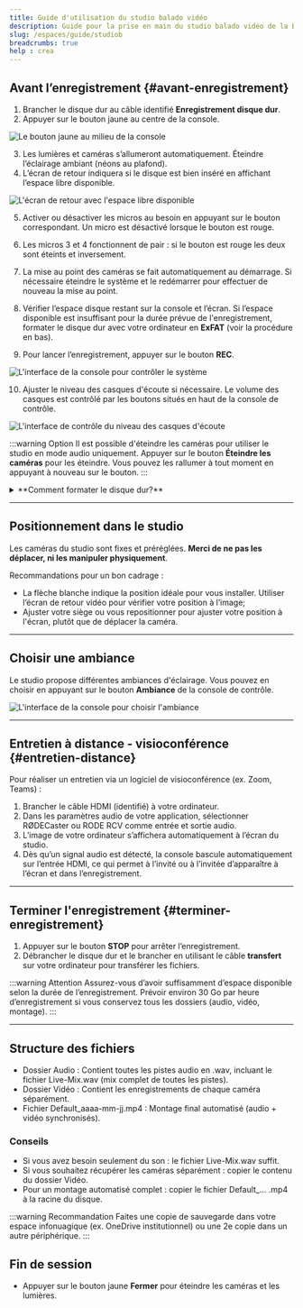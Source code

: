 ```yaml
---
title: Guide d'utilisation du studio balado vidéo
description: Guide pour la prise en main du studio balado vidéo de la Bibliothèque des lettres et sciences humaines.
slug: /espaces/guide/studiob
breadcrumbs: true
help : crea
---
```


## Avant l’enregistrement {#avant-enregistrement}
1. Brancher le disque dur au câble identifié **Enregistrement disque dur**.
2. Appuyer sur le bouton jaune au centre de la console.

![Le bouton jaune au milieu de la console](/img/docs/studio-interface-control-1.webp)

3. Les lumières et caméras s’allumeront automatiquement. Éteindre l’éclairage ambiant (néons au plafond). 
4. L’écran de retour indiquera si le disque est bien inséré en affichant l’espace libre disponible.

![L'écran de retour avec l'espace libre disponible](/img/docs/studio-interface-control-3.webp)

5.  Activer ou désactiver les micros au besoin en appuyant sur le bouton correspondant. Un micro est désactivé lorsque le bouton est rouge.
6.  Les micros 3 et 4 fonctionnent de pair : si le bouton est rouge les deux sont éteints et inversement.

7. La mise au point des caméras se fait automatiquement au démarrage. Si nécessaire éteindre le système et le redémarrer pour effectuer de nouveau la mise au point.

8. Vérifier l’espace disque restant sur la console et l’écran. Si l’espace disponible est insuffisant pour la durée prévue de l'enregistrement, formater le disque dur avec votre ordinateur en **ExFAT** (voir la procédure en bas). 
9. Pour lancer l’enregistrement, appuyer sur le bouton **REC**.

![L'interface de la console pour contrôler le système](/img/docs/studio-interface-control-2.webp)

10. Ajuster le niveau des casques d'écoute si nécessaire. Le volume des casques est contrôlé par les boutons situés en haut de la console de contrôle.

![L'interface de contrôle du niveau des casques d'écoute](/img/docs/studio-interface-control-4.webp)

:::warning Option
Il est possible d'éteindre les caméras pour utiliser le studio en mode audio uniquement. 
Appuyer sur le bouton **Éteindre les caméras** pour les éteindre. 
Vous pouvez les rallumer à tout moment en appuyant à nouveau sur le bouton.
:::

<details>
  <summary>**Comment formater le disque dur?**</summary>
  
Pour Windows :
1. Brancher le disque dur à votre ordinateur.
2. Localiser le disque dur dans l'explorateur de fichier.
3. Effectuer un clic droit dessus puis sélectionner **Formater**.
4. Dans **Système de fichiers**, choisir **ExFAT**.
5. Rebrancher le disque dur.

Pour macOS :
1. Brancher le disque dur à votre ordinateur.
2. Ouvrir l'application **Utilitaire de disque**.
3. Sélectionner le disque dur dans la liste à gauche.
4. Cliquer sur **Effacer** en haut de la fenêtre.
5. Dans **Système de fichiers**, choisir **ExFAT**.
6. Rebrancher le disque dur.

</details>

---

## Positionnement dans le studio

Les caméras du studio sont fixes et préréglées. **Merci de ne pas les déplacer, ni les manipuler physiquement**.

Recommandations pour un bon cadrage : 
- La flèche blanche indique la position idéale pour vous installer. Utiliser l’écran de retour vidéo pour vérifier votre position à l’image;
- Ajuster votre siège ou vous repositionner pour ajuster votre position à l'écran, plutôt que de déplacer la caméra.

---

## Choisir une ambiance

Le studio propose différentes ambiances d'éclairage. Vous pouvez en choisir en appuyant sur le bouton **Ambiance** de la console de contrôle.

![L'interface de la console pour choisir l'ambiance](/img/docs/studio-interface-control-5.webp)

---

## Entretien à distance - visioconférence {#entretien-distance}
Pour réaliser un entretien via un logiciel de visioconférence (ex. Zoom, Teams) :
1. Brancher le câble HDMI (identifié) à votre ordinateur.
2. Dans les paramètres audio de votre application, sélectionner RØDECaster ou RODE RCV comme entrée et sortie audio.
3. L’image de votre ordinateur s’affichera automatiquement à l’écran du studio.
4. Dès qu’un signal audio est détecté, la console bascule automatiquement sur l’entrée HDMI, ce qui permet à l’invité ou à l’invitée d’apparaître à l’écran et dans l’enregistrement.

---

## Terminer l'enregistrement {#terminer-enregistrement}
1. Appuyer sur le bouton **STOP** pour arrêter l’enregistrement.
2. Débrancher le disque dur et le brancher en utilisant le câble **transfert** sur votre ordinateur pour transférer les fichiers.

:::warning Attention 
Assurez-vous d’avoir suffisamment d’espace disponible selon la durée de l’enregistrement. Prévoir environ 30 Go par heure d’enregistrement si vous conservez tous les dossiers (audio, vidéo, montage). 
:::

---

## Structure des fichiers
- Dossier Audio : Contient toutes les pistes audio en .wav, incluant le fichier Live-Mix.wav (mix complet de toutes les pistes).
- Dossier Vidéo : Contient les enregistrements de chaque caméra séparément.
- Fichier Default_aaaa-mm-jj.mp4 : Montage final automatisé (audio + vidéo synchronisés).

### Conseils
- Si vous avez besoin seulement du son : le fichier Live-Mix.wav suffit.
- Si vous souhaitez récupérer les caméras séparément : copier le contenu du dossier Vidéo.
- Pour un montage automatisé complet : copier le fichier Default_... .mp4 à la racine du disque.

:::warning Recommandation
Faites une copie de sauvegarde dans votre espace infonuagique (ex. OneDrive institutionnel) ou une 2e copie dans un autre périphérique.
:::

## Fin de session
- Appuyer sur le bouton jaune **Fermer** pour éteindre les caméras et les lumières.
